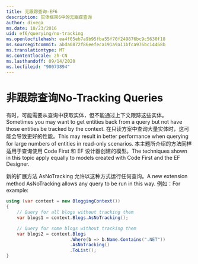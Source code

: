```yaml
---
title: 无跟踪查询-EF6
description: 实体框架6中的无跟踪查询
author: divega
ms.date: 10/23/2016
uid: ef6/querying/no-tracking
ms.openlocfilehash: ea4f05eb7a9b95fba55f70f249876bc9c5630f18
ms.sourcegitcommit: abda0872f86eefeca191a9a11bfca976bc14468b
ms.translationtype: MT
ms.contentlocale: zh-CN
ms.lasthandoff: 09/14/2020
ms.locfileid: "90073894"
---
```

# <a name="no-tracking-queries"></a><span data-ttu-id="15e39-103">非跟踪查询</span><span class="sxs-lookup"><span data-stu-id="15e39-103">No-Tracking Queries</span></span>
<span data-ttu-id="15e39-104">有时，可能需要从查询中获取实体，但不能通过上下文跟踪这些实体。</span><span class="sxs-lookup"><span data-stu-id="15e39-104">Sometimes you may want to get entities back from a query but not have those entities be tracked by the context.</span></span> <span data-ttu-id="15e39-105">在只读方案中查询大量实体时，这可能会导致更好的性能。</span><span class="sxs-lookup"><span data-stu-id="15e39-105">This may result in better performance when querying for large numbers of entities in read-only scenarios.</span></span> <span data-ttu-id="15e39-106">本主题所介绍的方法同样适用于查询使用 Code First 和 EF 设计器创建的模型。</span><span class="sxs-lookup"><span data-stu-id="15e39-106">The techniques shown in this topic apply equally to models created with Code First and the EF Designer.</span></span>  

<span data-ttu-id="15e39-107">新的扩展方法 AsNoTracking 允许以这种方式运行任何查询。</span><span class="sxs-lookup"><span data-stu-id="15e39-107">A new extension method AsNoTracking allows any query to be run in this way.</span></span> <span data-ttu-id="15e39-108">例如：</span><span class="sxs-lookup"><span data-stu-id="15e39-108">For example:</span></span>  

``` csharp
using (var context = new BloggingContext())
{
    // Query for all blogs without tracking them
    var blogs1 = context.Blogs.AsNoTracking();

    // Query for some blogs without tracking them
    var blogs2 = context.Blogs
                        .Where(b => b.Name.Contains(".NET"))
                        .AsNoTracking()
                        .ToList();
}
```  
